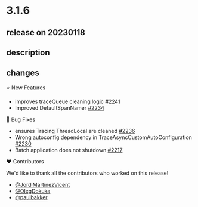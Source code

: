 # 3.1.6

## release on 20230118

## description

## changes

⭐ New Features

* improves traceQueue cleaning logic <a href="https://github.com/spring-cloud/spring-cloud-sleuth/pull/2241" data-hovercard-type="pull_request" data-hovercard-url="/spring-cloud/spring-cloud-sleuth/pull/2241/hovercard">#2241</a>
* Improved DefaultSpanNamer <a href="https://github.com/spring-cloud/spring-cloud-sleuth/pull/2234" data-hovercard-type="pull_request" data-hovercard-url="/spring-cloud/spring-cloud-sleuth/pull/2234/hovercard">#2234</a>

🐞 Bug Fixes

* ensures Tracing ThreadLocal are cleaned <a href="https://github.com/spring-cloud/spring-cloud-sleuth/pull/2236" data-hovercard-type="pull_request" data-hovercard-url="/spring-cloud/spring-cloud-sleuth/pull/2236/hovercard">#2236</a>
* Wrong autoconfig dependency in TraceAsyncCustomAutoConfiguration <a href="https://github.com/spring-cloud/spring-cloud-sleuth/issues/2230" data-hovercard-type="issue" data-hovercard-url="/spring-cloud/spring-cloud-sleuth/issues/2230/hovercard">#2230</a>
* Batch application does not shutdown <a href="https://github.com/spring-cloud/spring-cloud-sleuth/pull/2217" data-hovercard-type="pull_request" data-hovercard-url="/spring-cloud/spring-cloud-sleuth/pull/2217/hovercard">#2217</a>

❤️ Contributors

We'd like to thank all the contributors who worked on this release!

* <a href="https://github.com/JordiMartinezVicent">@JordiMartinezVicent</a>
* <a href="https://github.com/OlegDokuka">@OlegDokuka</a>
* <a href="https://github.com/paulbakker">@paulbakker</a>

